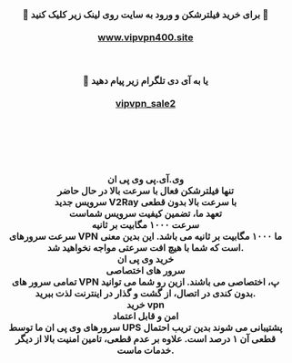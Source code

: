 <div id="vip"> <center> <h3 > <b> 
🔴 برای خرید فیلترشکن و ورود به سایت روی لینک زیر کلیک کنید 🚀
  <br>  <br>
<a href="https://vipvpn400.site/">www.vipvpn400.site</a>


  <br>  <br> 
  🔵 یا به آی دی تلگرام زیر پیام دهید
  <br> <br> 
<a href="https://t.me/vipvpn_sale2">vipvpn_sale2</a>

  <br> <br> <br> <br> 

وی.آی.پی وی پی ان
<br> 
تنها فیلترشکن فعال با سرعت بالا در حال حاضر
<br> 
  سرویس جدید V2Ray با سرعت بالا بدون قطعی
<br> 
تعهد ما، تضمین کیفیت سرویس شماست
<br> 
سرعت ۱۰۰۰ مگابیت بر ثانیه<br> 
سرعت سرورهای VPN ما ۱۰۰۰ مگابیت بر ثانیه می باشد. این بدین معنی است که شما با هیچ افت سرعتی مواجه نخواهید شد.
<br> 
خرید وی پی ان
<br> 
سرور های اختصاصی<br> 
تمامی سرور های VPN پ، اختصاصی می باشند. ازین رو شما می توانید بدون کندی در اتصال، از گشت و گذار در اینترنت لذت ببرید.
<br> 
خرید vpn
<br> 
امن و قابل اعتماد<br> 
سرورهای وی پی ان ما توسط UPS پشتیبانی می شوند بدین تریب احتمال قطعی آن ۱ درصد است. علاوه بر عدم قطعی، تامین امنیت بالا از دیگر خدمات ماست.


<br> 



</b>  </h3> </center>
</div>
